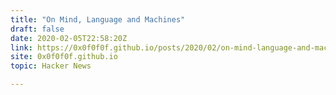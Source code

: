 ```yaml
---
title: "On Mind, Language and Machines"
draft: false
date: 2020-02-05T22:58:20Z
link: https://0x0f0f0f.github.io/posts/2020/02/on-mind-language-and-machines/?utm_medium=RSS&utm_source=hune
site: 0x0f0f0f.github.io
topic: Hacker News  

---
```

